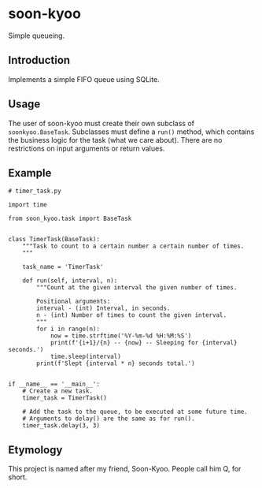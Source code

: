# soon-kyoo
Simple queueing.

## Introduction
Implements a simple FIFO queue using SQLite.

## Usage

The user of soon-kyoo must create their own subclass of `soonkyoo.BaseTask`.
Subclasses must define a `run()` method, which contains the business logic for
the task (what we care about). There are no restrictions on input arguments or
return values.

## Example

    # timer_task.py

    import time

    from soon_kyoo.task import BaseTask


    class TimerTask(BaseTask):
        """Task to count to a certain number a certain number of times.
        """

        task_name = 'TimerTask'

        def run(self, interval, n):
            """Count at the given interval the given number of times.

            Positional arguments:
            interval - (int) Interval, in seconds.
            n - (int) Number of times to count the given interval.
            """
            for i in range(n):
                now = time.strftime('%Y-%m-%d %H:%M:%S')
                print(f'{i+1}/{n} -- {now} -- Sleeping for {interval} seconds.')
                time.sleep(interval)
            print(f'Slept {interval * n} seconds total.')


    if __name__ == '__main__':
        # Create a new task.
        timer_task = TimerTask()

        # Add the task to the queue, to be executed at some future time.
        # Arguments to delay() are the same as for run().
        timer_task.delay(3, 3)


## Etymology
This project is named after my friend, Soon-Kyoo. People call him Q, for short.
